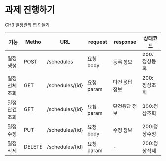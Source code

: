 # 과제 진행하기
CH3 일정관리 앱 만들기

| 기능       | Metho | URL              | request | response  | 상태코드      |
|----------|------|------------------|---------|-----------|-----------|
| 일정 생성    | POST | /schedules       | 요청 body | 등록 정보     | 200: 정상등록 |
| 일정 전체 조회 | GET  | /schedules/{id}  | 요청 param | 다건 응답 정보  | 200: 정상조회 |
| 일정 단건 조회 | GET  | /schedules/{id}  | 요청 param | 단건응답 정보   | 200:정상조회  
| 일정 수정    | PUT  | /schedules/{id}  | 요청 body | 수정 정보     | 200:정상수정  |
| 일정 삭제    | DELETE | /schedules/{id}  | 요청 param | -         | 200:정상삭제  |
